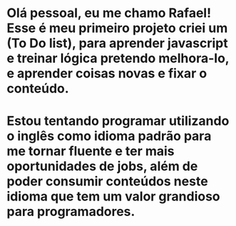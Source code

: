 # Olá pessoal, eu me chamo Rafael! Esse é meu primeiro projeto criei um (To Do list), para aprender javascript e treinar lógica pretendo melhora-lo, e aprender coisas novas e fixar o conteúdo.

# Estou tentando programar utilizando o inglês como idioma padrão para me tornar fluente e ter mais oportunidades de jobs, além de poder consumir conteúdos neste idioma que tem um valor grandioso para programadores.

